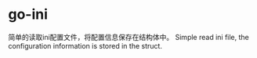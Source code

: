 # go-ini
简单的读取ini配置文件，将配置信息保存在结构体中。
Simple read ini file, the configuration information is stored in the struct.
